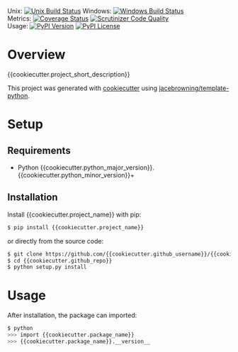 Unix: [![Unix Build Status](https://img.shields.io/travis/{{cookiecutter.github_username}}/{{cookiecutter.github_repo}}/{{cookiecutter.default_branch}}.svg)](https://travis-ci.org/{{cookiecutter.github_username}}/{{cookiecutter.github_repo}}) Windows: [![Windows Build Status](https://img.shields.io/appveyor/ci/{{cookiecutter.github_username}}/{{cookiecutter.github_repo}}/{{cookiecutter.default_branch}}.svg)](https://ci.appveyor.com/project/{{cookiecutter.github_username}}/{{cookiecutter.github_repo}})<br>Metrics: [![Coverage Status](https://img.shields.io/coveralls/{{cookiecutter.github_username}}/{{cookiecutter.github_repo}}/{{cookiecutter.default_branch}}.svg)](https://coveralls.io/r/{{cookiecutter.github_username}}/{{cookiecutter.github_repo}}) [![Scrutinizer Code Quality](https://img.shields.io/scrutinizer/g/{{cookiecutter.github_username}}/{{cookiecutter.github_repo}}.svg)](https://scrutinizer-ci.com/g/{{cookiecutter.github_username}}/{{cookiecutter.github_repo}}/?branch={{cookiecutter.default_branch}})<br>Usage: [![PyPI Version](https://img.shields.io/pypi/v/{{cookiecutter.project_name}}.svg)](https://pypi.org/project/{{cookiecutter.project_name}}) [![PyPI License](https://img.shields.io/pypi/l/{{cookiecutter.project_name}}.svg)](https://pypi.org/project/{{cookiecutter.project_name}})

# Overview

{{cookiecutter.project_short_description}}

This project was generated with [cookiecutter](https://github.com/audreyr/cookiecutter) using [jacebrowning/template-python](https://github.com/jacebrowning/template-python).

# Setup

## Requirements

* Python {{cookiecutter.python_major_version}}.{{cookiecutter.python_minor_version}}+

## Installation

Install {{cookiecutter.project_name}} with pip:

```sh
$ pip install {{cookiecutter.project_name}}
```

or directly from the source code:

```sh
$ git clone https://github.com/{{cookiecutter.github_username}}/{{cookiecutter.github_repo}}.git
$ cd {{cookiecutter.github_repo}}
$ python setup.py install
```

# Usage

After installation, the package can imported:

```sh
$ python
>>> import {{cookiecutter.package_name}}
>>> {{cookiecutter.package_name}}.__version__
```
